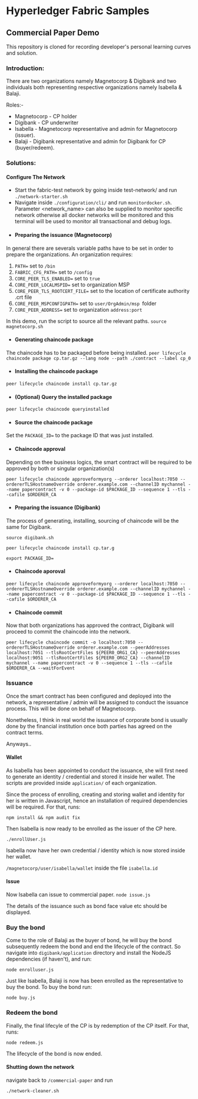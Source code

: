 [//]: # (SPDX-License-Identifier: CC-BY-4.0)

# Hyperledger Fabric Samples 

## Commercial Paper Demo
This repository is cloned for recording developer's personal learning curves and solution.

### Introduction:
There are two organizations namely Magnetocorp & Digibank and two individuals both representing respective organizations namely Isabella & Balaji.

Roles:- 
 * Magnetocorp - CP holder
 * Digibank - CP underwriter
 * Isabella - Magnetocorp representative and admin for Magnetocorp (issuer).
 * Balaji - Digibank representative and admin for Digibank for CP (buyer/redeem). 

### Solutions:
 #### Configure The Network
* Start the fabric-test network by going inside test-network/ and run `./network-starter.sh`
* Navigate inside `./configuration/cli/` and run `monitordocker.sh`. Parameter <network_name> can also be supplied to monitor specific network otherwise all docker networks will be monitored and this terminal will be used to monitor all transactional and debug logs.
* #### Preparing the issuance (Magnetocorp)
In general there are severals variable paths have to be set in order to prepare the organizations. An organization requires:

1. `PATH=` set to `/bin`
2. `FABRIC_CFG_PATH=` set to `/config`
3. `CORE_PEER_TLS_ENABLED=` set to `true`
4. `CORE_PEER_LOCALMSPID=` set to organization MSP
5. `CORE_PEER_TLS_ROOTCERT_FILE=` set to the location of certificate authority .crt file
6. `CORE_PEER_MSPCONFIGPATH=` set to `user/OrgAdmin/msp `folder
7. `CORE_PEER_ADDRESS=` set to organization `address:port`

In this demo, run the script to source all the relevant paths.
`source magnetocorp.sh`

* #### Generating chaincode package

The chaincode has to be packaged before being installed.
`peer lifecycle chaincode package cp.tar.gz --lang node --path ./contract --label cp_0`

* #### Installing the chaincode package

`peer lifecycle chaincode install cp.tar.gz`

* #### (Optional) Query the installed package

`peer lifecycle chaincode queryinstalled`

* #### Source the chaincode package
Set the `PACKAGE_ID=` to the package ID that was just installed.

* #### Chaincode approval
Depending on thee business logics, the smart contract will be required to be approved by both or singular organization(s)

`peer lifecycle chaincode approveformyorg --orderer localhost:7050 --ordererTLSHostnameOverride orderer.example.com --channelID mychannel --name papercontract -v 0 --package-id $PACKAGE_ID --sequence 1 --tls --cafile $ORDERER_CA `

* #### Preparing the issuance (Digibank)

The process of generating, installing, sourcing of chaincode will be the same for Digibank.

`source digibank.sh`

`peer lifecycle chaincode install cp.tar.g`

`export PACKAGE_ID=`

* #### Chaincode aporoval

`peer lifecycle chaincode approveformyorg --orderer localhost:7050 --ordererTLSHostnameOverride orderer.example.com --channelID mychannel --name papercontract -v 0 --package-id $PACKAGE_ID --sequence 1 --tls --cafile $ORDERER_CA `

* #### Chaincode commit
Now that both organizations has approved the contract, Digibank will proceed to commit the chaincode into the network.

`peer lifecycle chaincode commit -o localhost:7050 --ordererTLSHostnameOverride orderer.example.com --peerAddresses localhost:7051 --tlsRootCertFiles ${PEER0_ORG1_CA} --peerAddresses localhost:9051 --tlsRootCertFiles ${PEER0_ORG2_CA} --channelID mychannel --name papercontract -v 0 --sequence 1 --tls --cafile $ORDERER_CA --waitForEvent`

### Issuance

Once the smart contract has been configured and deployed into the network, a representative / admin will be assigned to conduct the issuance process. This will be done on behalf of Magnetocorp. 

Nonetheless, I think in real world the issuance of corporate bond is usually done by the financial institution once both parties has agreed on the contract terms.

Anyways..

#### Wallet 

As Isabella has been appointed to conduct the issuance, she will first need to generate an identity / credential and stored it inside her wallet. The scripts are provided inside `application/` of each organization.

Since the process of enrolling, creating and storing wallet and identity for her is written in Javascript, hence an installation of required dependencies will be required. For that, runs:

`npm install && npm audit fix`

Then Isabella is now ready to be enrolled as the issuer of the CP here.

`./enrollUser.js`

Isabella now have her own credential / identity which is now stored inside her wallet. 

`/magnetocorp/user/isabella/wallet` inside the file `isabella.id`


#### Issue

Now Isabella can issue to commercial paper.
`node issue.js`

The details of the issuance such as bond face value etc should be displayed.


### Buy the bond

Come to the role of Balaji as the buyer of bond, he will buy the bond subsequently redeem the bond and end the lifecycle of the contract. So navigate into `digibank/application` directory and install the NodeJS dependencies (if haven't), and run:

`node enrolluser.js`

Just like Isabella, Balaji is now has been enrolled as the representative to buy the bond. To buy the bond run:

`node buy.js`

### Redeem the bond

Finally, the final lifecyle of the CP is by redemption of the CP itself. For that, runs:

`node redeem.js`

The lifecycle of the bond is now ended.

#### Shutting down the network

navigate back to `/commercial-paper` and run 

`./network-cleaner.sh`



